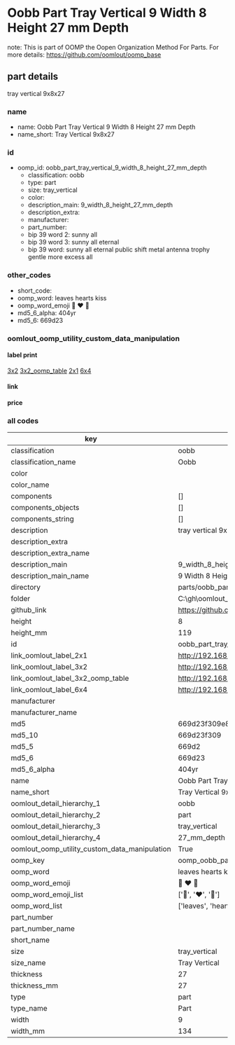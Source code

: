 # Oobb Part Tray Vertical 9 Width 8 Height 27 mm Depth  

note: This is part of OOMP the Oopen Organization Method For Parts. For more details: https://github.com/oomlout/oomp_base

##  part details
  



tray vertical 9x8x27



### name
* name: Oobb Part Tray Vertical 9 Width 8 Height 27 mm Depth
* name_short: Tray Vertical 9x8x27 
### id
* oomp_id: oobb_part_tray_vertical_9_width_8_height_27_mm_depth
  * classification: oobb
  * type: part
  * size: tray_vertical
  * color: 
  * description_main: 9_width_8_height_27_mm_depth
  * description_extra: 
  * manufacturer: 
  * part_number: 
  * bip 39 word 2: sunny all
  * bip 39 word 3: sunny all eternal
  * bip 39 word: sunny all eternal public shift metal antenna trophy gentle more excess all

### other_codes
* short_code: 
* oomp_word: leaves hearts kiss
* oomp_word_emoji :leaves: :hearts: :kiss:
* md5_6_alpha: 404yr
* md5_6: 669d23






### oomlout_oomp_utility_custom_data_manipulation
#### label print
[3x2](http://192.168.1.245:1112/?label=oomp%20404yr)
[3x2_oomp_table](http://192.168.1.108:1112/?label=oomp%20404yr)
[2x1](http://192.168.1.242:1112/?label=oomp%20404yr)
[6x4](http://192.168.1.55:1112/?label=oomp%20404yr)    

#### link

                              

#### price







### all codes 
| key | value |  
| --- | --- |  
| classification | oobb |  
| classification_name | Oobb |  
| color |  |  
| color_name |  |  
| components | [] |  
| components_objects | [] |  
| components_string | [] |  
| description | tray vertical 9x8x27 |  
| description_extra |  |  
| description_extra_name |  |  
| description_main | 9_width_8_height_27_mm_depth |  
| description_main_name | 9 Width 8 Height 27 mm Depth |  
| directory | parts/oobb_part_tray_vertical_9_width_8_height_27_mm_depth |  
| folder | C:\gh\oomlout_oobb_version_4_generated_parts\parts\oobb_part_tray_vertical_9_width_8_height_27_mm_depth |  
| github_link | https://github.com/oomlout/oomlout_oomp_part_src/tree/main/parts/oobb_part_tray_vertical_9_width_8_height_27_mm_depth |  
| height | 8 |  
| height_mm | 119 |  
| id | oobb_part_tray_vertical_9_width_8_height_27_mm_depth |  
| link_oomlout_label_2x1 | http://192.168.1.242:1112/?label=oomp%20404yr |  
| link_oomlout_label_3x2 | http://192.168.1.245:1112/?label=oomp%20404yr |  
| link_oomlout_label_3x2_oomp_table | http://192.168.1.108:1112/?label=oomp%20404yr |  
| link_oomlout_label_6x4 | http://192.168.1.55:1112/?label=oomp%20404yr |  
| manufacturer |  |  
| manufacturer_name |  |  
| md5 | 669d23f309e8e13a3062ead09b019ecb |  
| md5_10 | 669d23f309 |  
| md5_5 | 669d2 |  
| md5_6 | 669d23 |  
| md5_6_alpha | 404yr |  
| name | Oobb Part Tray Vertical 9 Width 8 Height 27 mm Depth |  
| name_short | Tray Vertical 9x8x27  |  
| oomlout_detail_hierarchy_1 | oobb |  
| oomlout_detail_hierarchy_2 | part |  
| oomlout_detail_hierarchy_3 | tray_vertical |  
| oomlout_detail_hierarchy_4 | 27_mm_depth |  
| oomlout_oomp_utility_custom_data_manipulation | True |  
| oomp_key | oomp_oobb_part_tray_vertical_9_width_8_height_27_mm_depth |  
| oomp_word | leaves hearts kiss |  
| oomp_word_emoji | :leaves: :hearts: :kiss: |  
| oomp_word_emoji_list | [':leaves:', ':hearts:', ':kiss:'] |  
| oomp_word_list | ['leaves', 'hearts', 'kiss'] |  
| part_number |  |  
| part_number_name |  |  
| short_name |  |  
| size | tray_vertical |  
| size_name | Tray Vertical |  
| thickness | 27 |  
| thickness_mm | 27 |  
| type | part |  
| type_name | Part |  
| width | 9 |  
| width_mm | 134 |  

